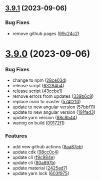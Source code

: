 ## [3.9.1](https://github.com/silvelo/silvelo.github.io/compare/v3.9.0...v3.9.1) (2023-09-06)


### Bug Fixes

* remove github pages ([69c24c2](https://github.com/silvelo/silvelo.github.io/commit/69c24c281522f835ab77611196eeb29ffb48fd9e))

# [3.9.0](https://github.com/silvelo/silvelo.github.io/compare/v3.8.0...v3.9.0) (2023-09-06)


### Bug Fixes

* change to npm ([28ce03d](https://github.com/silvelo/silvelo.github.io/commit/28ce03d65a78fee221f2a61bcc61cc012ddb8d1e))
* release script ([63284b4](https://github.com/silvelo/silvelo.github.io/commit/63284b441ce5e0833a18e894c292e7d4c4c0b26f))
* release script ([43ccbe1](https://github.com/silvelo/silvelo.github.io/commit/43ccbe16c3e40d220b0b56b0ba507f47f01316c3))
* remove errors from updates ([339b6c8](https://github.com/silvelo/silvelo.github.io/commit/339b6c809299ad5479b180b6cc7c147cd12a2c78))
* replace main to master ([574f210](https://github.com/silvelo/silvelo.github.io/commit/574f210328f1508ee9ae60246514b889a71683d0))
* update to new angular version ([57bbf11](https://github.com/silvelo/silvelo.github.io/commit/57bbf11b01543266f918c194eb800c7150664c8f))
* update to new angular version ([191fad3](https://github.com/silvelo/silvelo.github.io/commit/191fad3f9c6c6f01c17e8865429706e14716410f))
* update yarn version ([88c8b44](https://github.com/silvelo/silvelo.github.io/commit/88c8b44066d1c09ca5b5b15a78be8397ec8ddc17))
* waring on build ([09172f1](https://github.com/silvelo/silvelo.github.io/commit/09172f19f99624c98cdc5300b5e25b14bcf1e9cf))


### Features

* add new github actions ([8aa87eb](https://github.com/silvelo/silvelo.github.io/commit/8aa87eb4ef679e829f2feb27e07a77ebcc9aecce))
* update cdk ([98cc0c4](https://github.com/silvelo/silvelo.github.io/commit/98cc0c473ce8d64839c2bcebc4d3f57d4008eb79))
* update cli ([f9c984e](https://github.com/silvelo/silvelo.github.io/commit/f9c984e7df4125d2a0e7cc65d4a822871839333d))
* update cli ([80a897b](https://github.com/silvelo/silvelo.github.io/commit/80a897bb231cbcb72f3dd92b68c92a70ddd8ef58))
* update material ([2425ad7](https://github.com/silvelo/silvelo.github.io/commit/2425ad7d6d6fed0a71ca394213d160664132696c))
* update yarn lock ([603f975](https://github.com/silvelo/silvelo.github.io/commit/603f975bcf63acf02828a0e9a6181f11a6f4fc83))
